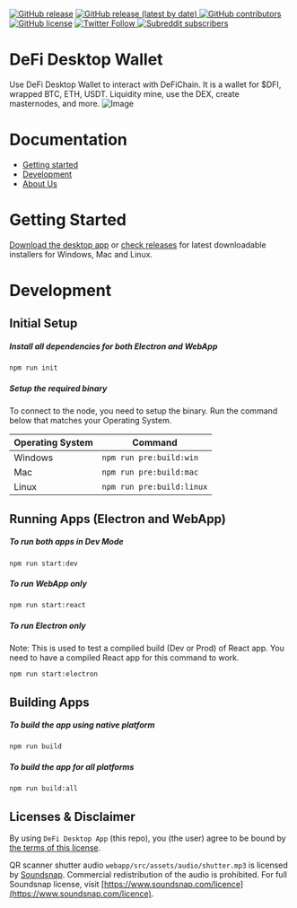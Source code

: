 
[![GitHub release](https://img.shields.io/github/v/release/DeFiCh/app)](https://github.com/DeFiCh/app/releases)
<a href="https://github.com/DeFiCh/app/releases">
  <img alt="GitHub release (latest by date)" src="https://img.shields.io/github/downloads/DeFiCh/app/latest/total">
</a>
<a href="https://github.com/DeFiCh/app/graphs/contributors">
  <img alt="GitHub contributors" src="https://img.shields.io/github/contributors/DeFiCh/app">
</a>
[![GitHub license](https://img.shields.io/github/license/Naereen/StrapDown.js.svg)](https://github.com/DeFiCh/app/blob/master/LICENSE)
<a href="https://twitter.com/defichain">
  <img alt="Twitter Follow" src="https://img.shields.io/twitter/follow/defichain?style=social">
</a>
<a href="https://www.reddit.com/r/defiblockchain/">
  <img alt="Subreddit subscribers" src="https://img.shields.io/reddit/subreddit-subscribers/defiblockchain?style=social">
</a>

# DeFi Desktop Wallet

Use DeFi Desktop Wallet to interact with DeFiChain. It is a wallet for \$DFI, wrapped BTC, ETH, USDT. Liquidity mine, use the DEX, create masternodes, and more.
![Image](https://defichain.com/img/app/liquidity@2x.png)

# Documentation

- [Getting started](#getting-started)
- [Development](#development)
- [About Us](https://defichain.com/)

# Getting Started

[Download the desktop app](https://defichain.com/downloads/) or [check releases](https://github.com/DeFiCh/app/releases) for latest downloadable installers for Windows, Mac and Linux.

# Development

## Initial Setup

##### Install all dependencies for both Electron and WebApp

```bash
npm run init
```

##### Setup the required binary

To connect to the node, you need to setup the binary. Run the command below that matches your Operating System.

| Operating System | Command                   |
| ---------------- | ------------------------- |
| Windows          | `npm run pre:build:win`   |
| Mac              | `npm run pre:build:mac`   |
| Linux            | `npm run pre:build:linux` |

## Running Apps (Electron and WebApp)

##### To run both apps in Dev Mode

```bash
npm run start:dev
```

##### To run WebApp only

```bash
npm run start:react
```

##### To run Electron only

Note: This is used to test a compiled build (Dev or Prod) of React app. You need to have a compiled React app for this command to work.

```bash
npm run start:electron
```

## Building Apps

##### To build the app using native platform

```bash
npm run build
```

##### To build the app for all platforms

```bash
npm run build:all
```

## Licenses & Disclaimer

By using `DeFi Desktop App` (this repo), you (the user) agree to be bound by [the terms of this license](LICENSE).

QR scanner shutter audio `webapp/src/assets/audio/shutter.mp3` is licensed by [Soundsnap](https://www.soundsnap.com).
Commercial redistribution of the audio is prohibited. For full Soundsnap license, visit [https://www.soundsnap.com/licence](https://www.soundsnap.com/licence).
